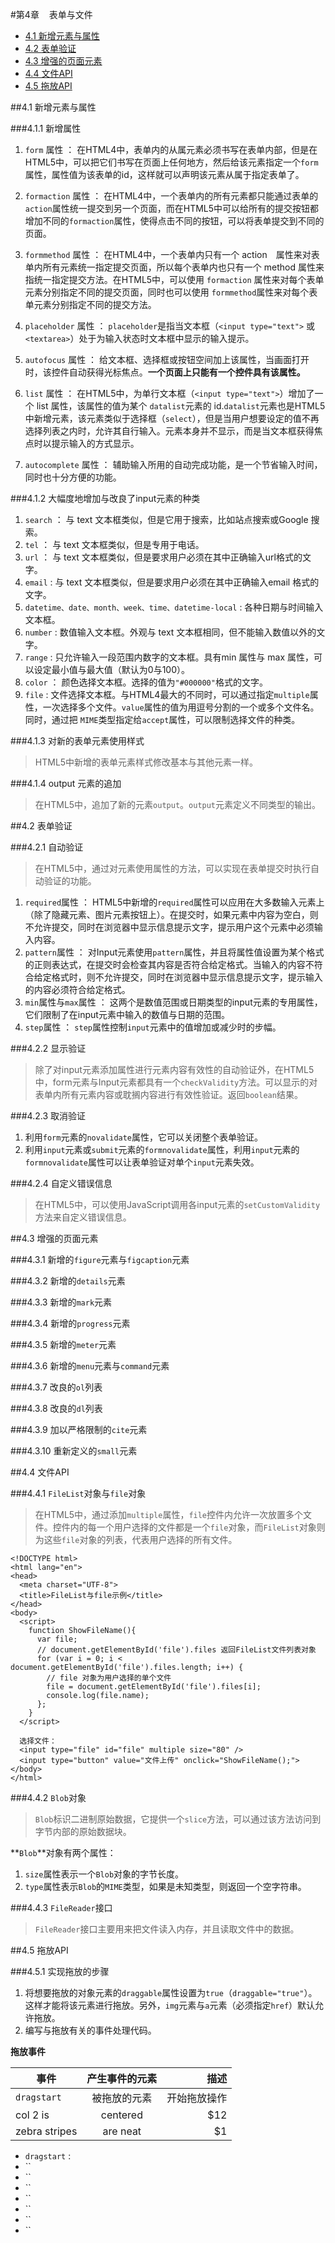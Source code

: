 #第4章 &nbsp;&nbsp; 表单与文件
- <a href="#no1">4.1 新增元素与属性</a>
- <a href="#no2">4.2 表单验证</a>
- <a href="#no3">4.3 增强的页面元素</a>
- <a href="#no4">4.4 文件API</a>
- <a href="#no5">4.5 拖放API</a>


##<a name="no1">4.1 新增元素与属性</a>

###4.1.1 新增属性

 1. `form` 属性 ： 在HTML4中，表单内的从属元素必须书写在表单内部，但是在HTML5中，可以把它们书写在页面上任何地方，然后给该元素指定一个`form`属性，属性值为该表单的id，这样就可以声明该元素从属于指定表单了。 

 2. `formaction` 属性 ： 在HTML4中，一个表单内的所有元素都只能通过表单的`action`属性统一提交到另一个页面，而在HTML5中可以给所有的提交按钮都增加不同的`formaction`属性，使得点击不同的按钮，可以将表单提交到不同的页面。
 3. `formmethod` 属性 ： 在HTML4中，一个表单内只有一个 action　属性来对表单内所有元素统一指定提交页面，所以每个表单内也只有一个 method 属性来指统一指定提交方法。在HTML5中，可以使用 `formaction` 属性来对每个表单元素分别指定不同的提交页面，同时也可以使用 `formmethod`属性来对每个表单元素分别指定不同的提交方法。
 4. `placeholder` 属性 ： `placeholder`是指当文本框（`<input type="text">` 或 `<textarea>`）处于为输入状态时文本框中显示的输入提示。
 5. `autofocus` 属性 ： 给文本框、选择框或按钮空间加上该属性，当画面打开时，该控件自动获得光标焦点。**一个页面上只能有一个控件具有该属性。**
 6. `list` 属性 ： 在HTML5中，为单行文本框（`<input type="text">`）增加了一个 list 属性，该属性的值为某个 `datalist`元素的 id.`datalist`元素也是HTML5中新增元素，该元素类似于选择框（`select`），但是当用户想要设定的值不再选择列表之内时，允许其自行输入。元素本身并不显示，而是当文本框获得焦点时以提示输入的方式显示。
 7. `autocomplete` 属性 ： 辅助输入所用的自动完成功能，是一个节省输入时间，同时也十分方便的功能。


###4.1.2 大幅度地增加与改良了input元素的种类

 1. `search` ： 与 text 文本框类似，但是它用于搜索，比如站点搜索或Google 搜索。
 2. `tel` ： 与 text 文本框类似，但是专用于电话。
 3. `url` ： 与 text 文本框类似，但是要求用户必须在其中正确输入url格式的文字。
 4. `email` : 与 text 文本框类似，但是要求用户必须在其中正确输入email 格式的文字。
 5. `datetime、date、month、week、time、datetime-local` : 各种日期与时间输入文本框。
 6. `number` : 数值输入文本框。外观与 text 文本框相同，但不能输入数值以外的文字。
 7. `range` : 只允许输入一段范围内数字的文本框。具有min 属性与 max 属性，可以设定最小值与最大值（默认为0与100）。
 8. `color` ： 颜色选择文本框。选择的值为`"#000000"`格式的文字。
 9. `file` : 文件选择文本框。与HTML4最大的不同时，可以通过指定`multiple`属性，一次选择多个文件。`value`属性的值为用逗号分割的一个或多个文件名。同时，通过把 `MIME`类型指定给`accept`属性，可以限制选择文件的种类。

###4.1.3 对新的表单元素使用样式
> HTML5中新增的表单元素样式修改基本与其他元素一样。

###4.1.4 output 元素的追加
> 在HTML5中，追加了新的元素`output`。`output`元素定义不同类型的输出。

##<a name="no2">4.2 表单验证</a>

###4.2.1 自动验证
> 在HTML5中，通过对元素使用属性的方法，可以实现在表单提交时执行自动验证的功能。


 1. `required`属性 ： HTML5中新增的`required`属性可以应用在大多数输入元素上（除了隐藏元素、图片元素按钮上）。在提交时，如果元素中内容为空白，则不允许提交，同时在浏览器中显示信息提示文字，提示用户这个元素中必须输入内容。
 2. `pattern`属性 ： 对Input元素使用`pattern`属性，并且将属性值设置为某个格式的正则表达式，在提交时会检查其内容是否符合给定格式。当输入的内容不符合给定格式时，则不允许提交，同时在浏览器中显示信息提示文字，提示输入的内容必须符合给定格式。
 3. `min`属性与`max`属性 ： 这两个是数值范围或日期类型的input元素的专用属性，它们限制了在input元素中输入的数值与日期的范围。
 4. `step`属性 ： `step`属性控制`input`元素中的值增加或减少时的步幅。

###4.2.2 显示验证

> 除了对input元素添加属性进行元素内容有效性的自动验证外，在HTML5中，form元素与Input元素都具有一个`checkValidity`方法。可以显示的对表单内所有元素内容或耽搁内容进行有效性验证。返回`boolean`结果。


###4.2.3 取消验证

 1. 利用`form`元素的`novalidate`属性，它可以关闭整个表单验证。
 2. 利用`input`元素或`submit`元素的`formnovalidate`属性，利用`input`元素的`formnovalidate`属性可以让表单验证对单个`input`元素失效。 

###4.2.4 自定义错误信息

> 在HTML5中，可以使用JavaScript调用各input元素的`setCustomValidity`方法来自定义错误信息。



##<a name="no3">4.3 增强的页面元素</a>

###4.3.1 新增的`figure`元素与`figcaption`元素

###4.3.2 新增的`details`元素

###4.3.3 新增的`mark`元素

###4.3.4 新增的`progress`元素

###4.3.5 新增的`meter`元素

###4.3.6 新增的`menu`元素与`command`元素

###4.3.7 改良的`ol`列表

###4.3.8 改良的`dl`列表

###4.3.9 加以严格限制的`cite`元素

###4.3.10 重新定义的`small`元素




##<a name="no4">4.4 文件API</a>

###4.4.1 `FileList`对象与`file`对象
> 在HTML5中，通过添加`multiple`属性，`file`控件内允许一次放置多个文件。控件内的每一个用户选择的文件都是一个`file`对象，而`FileList`对象则为这些`file`对象的列表，代表用户选择的所有文件。

	<!DOCTYPE html>
	<html lang="en">
	<head>
	  <meta charset="UTF-8">
	  <title>FileList与file示例</title>
	</head>
	<body>
	  <script>
	    function ShowFileName(){
	      var file;
	      // document.getElementById('file').files 返回FileList文件列表对象
	      for (var i = 0; i < document.getElementById('file').files.length; i++) {
	        // file 对象为用户选择的单个文件
	        file = document.getElementById('file').files[i];
	        console.log(file.name);
	      };
	    }
	  </script>
	
	  选择文件：
	  <input type="file" id="file" multiple size="80" />
	  <input type="button" value="文件上传" onclick="ShowFileName();">
	</body>
	</html>

###4.4.2 `Blob`对象
> `Blob`标识二进制原始数据，它提供一个`slice`方法，可以通过该方法访问到字节内部的原始数据块。

**`Blob`**对象有两个属性：

 1. `size`属性表示一个`Blob`对象的字节长度。
 2. `type`属性表示`Blob`的`MIME`类型，如果是未知类型，则返回一个空字符串。

###4.4.3 `FileReader`接口
> `FileReader`接口主要用来把文件读入内存，并且读取文件中的数据。



##<a name="no5">4.5 拖放API</a>

###4.5.1 实现拖放的步骤

 1. 将想要拖放的对象元素的`draggable`属性设置为`true`（`draggable="true"`）。这样才能将该元素进行拖放。另外，`img`元素与`a`元素（必须指定`href`）默认允许拖放。
 2. 编写与拖放有关的事件处理代码。

**拖放事件**

|    事件     | 产生事件的元素           | 描述  |
|----------- |:-------------:| -----:|
|`dragstart` | 被拖放的元素 | 开始拖放操作 |
| col 2 is      | centered      |   $12 |
| zebra stripes | are neat      |    $1 |

- `dragstart` : 
- ``
- ``
- ``
- ``
- ``
- ``
- ``